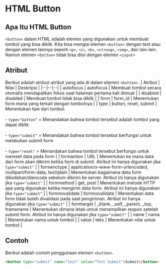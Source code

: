 # HTML Button

## Apa Itu HTML Button
`<button>` dalam HTML adalah elemen yang digunakan untuk membuat tombol yang bisa diklik. Kita bisa mengisi elemen `<button>` dengan text atau dengan elemen lainnya seperti `<p>`, `<i>`, `<b>`, `<strong>`, `<img>`, dan lain-lain. Namun elemen `<button>` tidak bisa diisi dengan elemen `<input>`

## Atribut
Berikut adalah atribut-atribut yang ada di dalam elemen `<button>`.
| Atribut | Nilai | Deskripsi |
|--|--|--|
| autofocus | autofocus | Membuat tombol secara otomatis mendapatkan fokus saat halaman pertama kali dimuat |
| disabled | disabled | Membuat tombol tidak bisa diklik |
| form | form_id | Menentukan form mana yang terkait dengan tombolnya |
| type | button, reset, submit | Menentukan tipe dari tombol. <br><br> - ```type="button"``` = Menandakan bahwa tombol tersebut adalah tombol yang dapat diklik <br><br> - ```type="submit"``` = Menandakan bahwa tombol tersebut berfungsi untuk melakukan submit form <br><br> - ```type="reset"``` = Menandakan bahwa tombol tersebut berfungsi untuk mereset data pada form |
| formaction | URL | Menentukan ke mana data dari form akan dikirim ketika form di submit. Atribut ini hanya digunakan jika `type="submit"` |
| formenctype | application/x-www-form-urlencoded, multipart/form-data, text/plain | Menentukan bagaimana data form dikodekan/diencode sebelum dikirim ke server. Atribut ini hanya digunakan jika `type="submit"` |
| formmethod | get, post | Menentukan metode HTTP apa yang digunakan ketika mengirim data form. Atribut ini hanya digunakan jika `type="submit"` |
| formnovalidate | formnovalidate | Menentukan data form tidak boleh divalidasi pada saat pengiriman. Atribut ini hanya digunakan jika `type="submit"` |
| formtarget | _blank, _self, _parent, _top, framename | Menentukan dimana letak untuk menampilkan respon setelah submit form. Atribut ini hanya digunakan jika `type="submit"` |
| name | nama | Menentukan nama untuk tombol |
| value | teks | Menentukan nilai untuk tombol |

## Contoh
Berikut adalah contoh penggunaan elemen `<button>`.
```html
<button type="submit" name="test" value="Test Submit">Submit</button>
```
